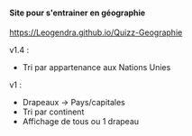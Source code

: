 #### Site pour s'entrainer en géographie
https://Leogendra.github.io/Quizz-Geographie

v1.4 :
- Tri par appartenance aux Nations Unies

v1 :
- Drapeaux -> Pays/capitales
- Tri par continent
- Affichage de tous ou 1 drapeau
